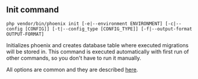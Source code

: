 ## Init command
`php vendor/bin/phoenix init [-e|--environment ENVIRONMENT] [-c|--config [CONFIG]] [-t|--config_type [CONFIG_TYPE]] [-f|--output-format OUTPUT-FORMAT]`

Initializes phoenix and creates database table where executed migrations will be stored in. This command is executed automatically with first run of other commands, so you don't have to run it manually.

All options are common and they are described [here](commands.md).
